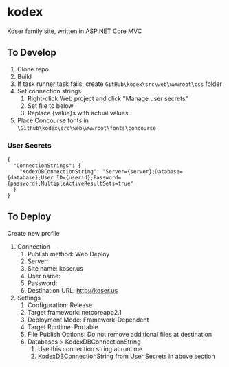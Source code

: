 # kodex
Koser family site, written in ASP.NET Core MVC

## To Develop
1. Clone repo
2. Build
3. If task runner task fails, create `GitHub\kodex\src\web\wwwroot\css` folder
4. Set connection strings
    1. Right-click Web project and click "Manage user secrets"
    2. Set file to below
    3. Replace {value}s with actual values
5. Place Concourse fonts in `\Github\kodex\src\web\wwwroot\fonts\concourse`

### User Secrets
```
{
  "ConnectionStrings": {
    "KodexDBConnectionString": "Server={server};Database={database};User ID={userid};Password={password};MultipleActiveResultSets=true"
  }
}
```

## To Deploy
Create new profile
1. Connection
   1. Publish method: Web Deploy
   2. Server: <FTP server IP address>
   3. Site name: koser.us
   4. User name: <FTP username>
   5. Password: <FTP password>
   6. Destination URL: http://koser.us
2. Settings
   1. Configuration: Release
   2. Target framework: netcoreapp2.1
   3. Deployment Mode: Framework-Dependent
   4. Target Runtime: Portable
   5. File Publish Options: Do not remove additional files at destination
   6. Databases > KodexDBConnectionString
      1. Use this connection string at runtime
      2. KodexDBConnectionString from User Secrets in above section
